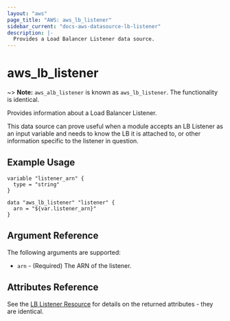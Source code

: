 ```yaml
---
layout: "aws"
page_title: "AWS: aws_lb_listener"
sidebar_current: "docs-aws-datasource-lb-listener"
description: |-
  Provides a Load Balancer Listener data source.
---
```


# aws_lb_listener

~> **Note:** `aws_alb_listener` is known as `aws_lb_listener`. The functionality is identical.

Provides information about a Load Balancer Listener.

This data source can prove useful when a module accepts an LB Listener as an
input variable and needs to know the LB it is attached to, or other
information specific to the listener in question.

## Example Usage

```hcl
variable "listener_arn" {
  type = "string"
}

data "aws_lb_listener" "listener" {
  arn = "${var.listener_arn}"
}
```

## Argument Reference

The following arguments are supported:

* `arn` - (Required) The ARN of the listener.

## Attributes Reference

See the [LB Listener Resource](/docs/providers/aws/r/lb_listener.html) for details
on the returned attributes - they are identical.
